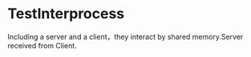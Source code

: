 # TestInterprocess
Including a server and a client，they interact by shared memory.Server received from Client.
